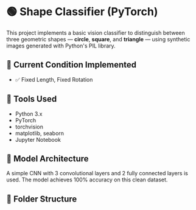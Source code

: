 # 🟢 Shape Classifier (PyTorch)

This project implements a basic vision classifier to distinguish between three geometric shapes — **circle**, **square**, and **triangle** — using synthetic images generated with Python's PIL library.

## 🧪 Current Condition Implemented
- ✅ Fixed Length, Fixed Rotation

## 🔧 Tools Used
- Python 3.x
- PyTorch
- torchvision
- matplotlib, seaborn
- Jupyter Notebook

## 🧠 Model Architecture
A simple CNN with 3 convolutional layers and 2 fully connected layers is used. The model achieves 100% accuracy on this clean dataset.

## 📂 Folder Structure

